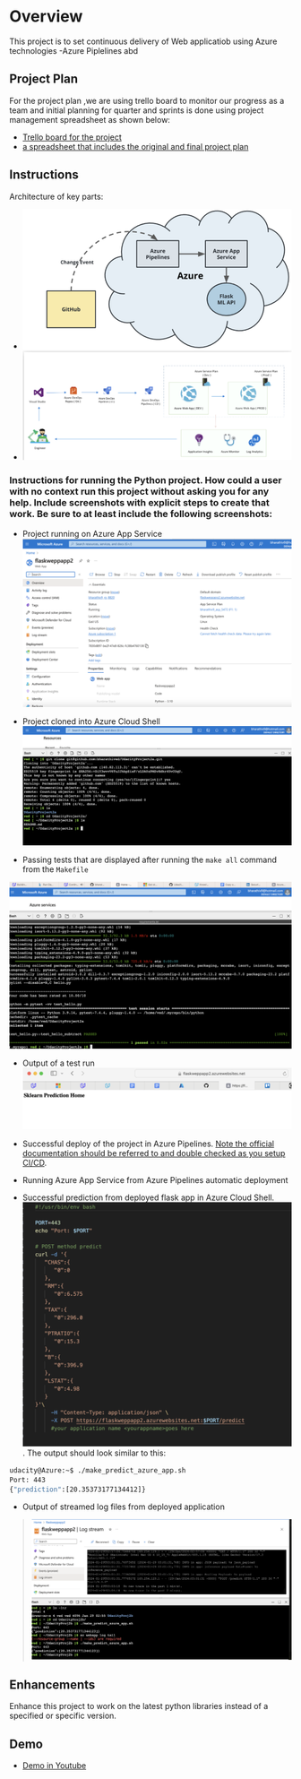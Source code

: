 # Overview

This project is to set continuous delivery of Web applicatiob using Azure technologies -Azure Piplelines abd 

## Project Plan
 For the project plan ,we are using trello board to monitor our progress as a team and initial planning for quarter and sprints is done using project management spreadsheet as shown below:

* [Trello board for the project](https://trello.com/b/59stvN3c/udacitynanodegree)
*  [a spreadsheet that includes the original and final project plan](project-management-CICD.xlsx)

## Instructions

Architecture of key parts:  
* ![Architecture of the program](image.png)
* ![Flow diagram](image-7.png)

<h3>  Instructions for running the Python project.  How could a user with no context run this project without asking you for any help.  Include screenshots with explicit steps to create that work. Be sure to at least include the following screenshots:</h3>
 

* Project running on Azure App Service
![Alt text](image-4.png)

    
* Project cloned into Azure Cloud Shell
![Alt text](image-3.png)

* Passing tests that are displayed after running the `make all` command from the `Makefile`

![Alt text](image-2.png)
* Output of a test run
![Alt text](image-5.png)
* Successful deploy of the project in Azure Pipelines.  [Note the official documentation should be referred to and double checked as you setup CI/CD](https://docs.microsoft.com/en-us/azure/devops/pipelines/ecosystems/python-webapp?view=azure-devops).

* Running Azure App Service from Azure Pipelines automatic deployment

* Successful prediction from deployed flask app in Azure Cloud Shell.  ![Alt text](image-6.png).
The output should look similar to this:

```bash
udacity@Azure:~$ ./make_predict_azure_app.sh
Port: 443
{"prediction":[20.35373177134412]}
```

* Output of streamed log files from deployed application

> ![Alt text](image-1.png)

## Enhancements
Enhance this project to work on the latest python libraries instead of a specified or specific version.

## Demo 

 
 * [Demo in Youtube ](https://www.youtube.com/watch?v=DYE0yB5NF48)

